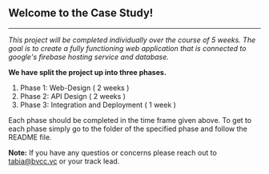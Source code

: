 ## Welcome to the Case Study!
---
_This project will be completed individually over the course of 5 weeks. The goal is to create a fully functioning web application that is connected to google's firebase hosting service and database._

**We have split the project up into three phases.**
1. Phase 1: Web-Design ( 2 weeks )
1. Phase 2: API Design ( 2 weeks )
1. Phase 3: Integration and Deployment ( 1 week )

Each phase should be completed in the time frame given above. To get to each phase simply go to the folder of the specified phase and follow the README file. 

**Note:** If you have any questios or concerns please reach out to tabia@bvcc.vc or your track lead.
